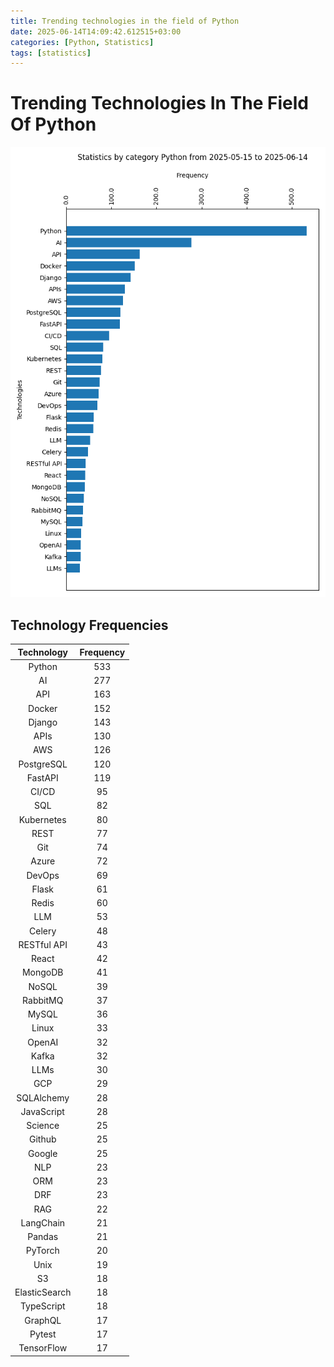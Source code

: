 ```yaml
---
title: Trending technologies in the field of Python
date: 2025-06-14T14:09:42.612515+03:00
categories: [Python, Statistics]
tags: [statistics]
---
```


# Trending Technologies In The Field Of Python
![trending-technologies-in-the-field-of-python](/assets/diagrams/2025-06-14-Python.png)
## Technology Frequencies

|Technology|Frequency|
| :---: | :---: |
|Python|533|
|AI|277|
|API|163|
|Docker|152|
|Django|143|
|APIs|130|
|AWS|126|
|PostgreSQL|120|
|FastAPI|119|
|CI/CD|95|
|SQL|82|
|Kubernetes|80|
|REST|77|
|Git|74|
|Azure|72|
|DevOps|69|
|Flask|61|
|Redis|60|
|LLM|53|
|Celery|48|
|RESTful API|43|
|React|42|
|MongoDB|41|
|NoSQL|39|
|RabbitMQ|37|
|MySQL|36|
|Linux|33|
|OpenAI|32|
|Kafka|32|
|LLMs|30|
|GCP|29|
|SQLAlchemy|28|
|JavaScript|28|
|Science|25|
|Github|25|
|Google|25|
|NLP|23|
|ORM|23|
|DRF|23|
|RAG|22|
|LangChain|21|
|Pandas|21|
|PyTorch|20|
|Unix|19|
|S3|18|
|ElasticSearch|18|
|TypeScript|18|
|GraphQL|17|
|Pytest|17|
|TensorFlow|17|
